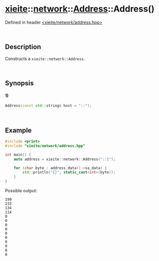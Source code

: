 # [xieite](../../../../../../xieite.md)\:\:[network](../../../../../../network.md)\:\:[Address](../../../../address.md)\:\:Address\(\)
Defined in header [<xieite/network/address.hpp>](../../../../../../../include/xieite/network/address.hpp)

&nbsp;

## Description
Constructs a `xieite::network::Address`.

&nbsp;

## Synopsis
#### 1)
```cpp
Address(const std::string& host = "::");
```

&nbsp;

## Example
```cpp
#include <print>
#include "xieite/network/address.hpp"

int main() {
    auto address = xieite::network::Address("::1");

    for (char byte : address.data()->sa_data) {
        std::println("{}", static_cast<int>(byte));
    }
}
```
Possible output:
```
199
233
134
114
0
0
0
0
0
0
0
0
0
0
```
